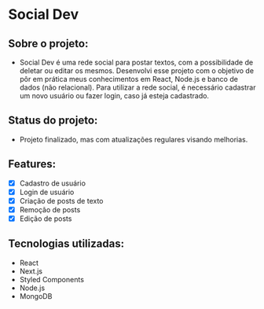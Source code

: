# Social Dev

## Sobre o projeto:

- Social Dev é uma rede social para postar textos, com a possibilidade de deletar ou editar os mesmos. Desenvolvi esse projeto com o objetivo de pôr em prática meus conhecimentos em React, Node.js e banco de dados (não relacional). Para utilizar a rede social, é necessário cadastrar um novo usuário ou fazer login, caso já esteja cadastrado.

## Status do projeto:

- Projeto finalizado, mas com atualizações regulares visando melhorias.

## Features:

- [x] Cadastro de usuário
- [x] Login de usuário
- [x] Criação de posts de texto
- [x] Remoção de posts
- [x] Edição de posts

## Tecnologias utilizadas:

- React
- Next.js
- Styled Components
- Node.js
- MongoDB